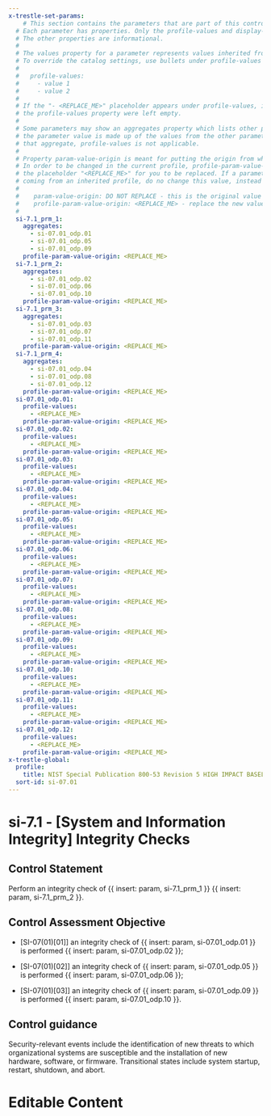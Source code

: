 ```yaml
---
x-trestle-set-params:
    # This section contains the parameters that are part of this control.
  # Each parameter has properties. Only the profile-values and display-name properties are editable.
  # The other properties are informational.
  #
  # The values property for a parameter represents values inherited from the OSCAL catalog.
  # To override the catalog settings, use bullets under profile-values as shown below:
  #
  #   profile-values:
  #     - value 1
  #     - value 2
  #
  # If the "- <REPLACE_ME>" placeholder appears under profile-values, it is the same as if
  # the profile-values property were left empty.
  #
  # Some parameters may show an aggregates property which lists other parameters. This means
  # the parameter value is made up of the values from the other parameters. For parameters
  # that aggregate, profile-values is not applicable.
  #
  # Property param-value-origin is meant for putting the origin from where that parameter comes from.
  # In order to be changed in the current profile, profile-param-value-origin property will be displayed with
  # the placeholder "<REPLACE_ME>" for you to be replaced. If a parameter already has a param-value-origin
  # coming from an inherited profile, do no change this value, instead use profile-param-value-origin as follows:
  #
  #    param-value-origin: DO NOT REPLACE - this is the original value
  #    profile-param-value-origin: <REPLACE_ME> - replace the new value required HERE
  #
  si-7.1_prm_1:
    aggregates:
      - si-07.01_odp.01
      - si-07.01_odp.05
      - si-07.01_odp.09
    profile-param-value-origin: <REPLACE_ME>
  si-7.1_prm_2:
    aggregates:
      - si-07.01_odp.02
      - si-07.01_odp.06
      - si-07.01_odp.10
    profile-param-value-origin: <REPLACE_ME>
  si-7.1_prm_3:
    aggregates:
      - si-07.01_odp.03
      - si-07.01_odp.07
      - si-07.01_odp.11
    profile-param-value-origin: <REPLACE_ME>
  si-7.1_prm_4:
    aggregates:
      - si-07.01_odp.04
      - si-07.01_odp.08
      - si-07.01_odp.12
    profile-param-value-origin: <REPLACE_ME>
  si-07.01_odp.01:
    profile-values:
      - <REPLACE_ME>
    profile-param-value-origin: <REPLACE_ME>
  si-07.01_odp.02:
    profile-values:
      - <REPLACE_ME>
    profile-param-value-origin: <REPLACE_ME>
  si-07.01_odp.03:
    profile-values:
      - <REPLACE_ME>
    profile-param-value-origin: <REPLACE_ME>
  si-07.01_odp.04:
    profile-values:
      - <REPLACE_ME>
    profile-param-value-origin: <REPLACE_ME>
  si-07.01_odp.05:
    profile-values:
      - <REPLACE_ME>
    profile-param-value-origin: <REPLACE_ME>
  si-07.01_odp.06:
    profile-values:
      - <REPLACE_ME>
    profile-param-value-origin: <REPLACE_ME>
  si-07.01_odp.07:
    profile-values:
      - <REPLACE_ME>
    profile-param-value-origin: <REPLACE_ME>
  si-07.01_odp.08:
    profile-values:
      - <REPLACE_ME>
    profile-param-value-origin: <REPLACE_ME>
  si-07.01_odp.09:
    profile-values:
      - <REPLACE_ME>
    profile-param-value-origin: <REPLACE_ME>
  si-07.01_odp.10:
    profile-values:
      - <REPLACE_ME>
    profile-param-value-origin: <REPLACE_ME>
  si-07.01_odp.11:
    profile-values:
      - <REPLACE_ME>
    profile-param-value-origin: <REPLACE_ME>
  si-07.01_odp.12:
    profile-values:
      - <REPLACE_ME>
    profile-param-value-origin: <REPLACE_ME>
x-trestle-global:
  profile:
    title: NIST Special Publication 800-53 Revision 5 HIGH IMPACT BASELINE
  sort-id: si-07.01
---
```


# si-7.1 - \[System and Information Integrity\] Integrity Checks

## Control Statement

Perform an integrity check of {{ insert: param, si-7.1_prm_1 }} {{ insert: param, si-7.1_prm_2 }}.

## Control Assessment Objective

- \[SI-07(01)[01]\] an integrity check of {{ insert: param, si-07.01_odp.01 }} is performed {{ insert: param, si-07.01_odp.02 }};

- \[SI-07(01)[02]\] an integrity check of {{ insert: param, si-07.01_odp.05 }} is performed {{ insert: param, si-07.01_odp.06 }};

- \[SI-07(01)[03]\] an integrity check of {{ insert: param, si-07.01_odp.09 }} is performed {{ insert: param, si-07.01_odp.10 }}.

## Control guidance

Security-relevant events include the identification of new threats to which organizational systems are susceptible and the installation of new hardware, software, or firmware. Transitional states include system startup, restart, shutdown, and abort.

# Editable Content

<!-- Make additions and edits below -->
<!-- The above represents the contents of the control as received by the profile, prior to additions. -->
<!-- If the profile makes additions to the control, they will appear below. -->
<!-- The above markdown may not be edited but you may edit the content below, and/or introduce new additions to be made by the profile. -->
<!-- If there is a yaml header at the top, parameter values may be edited. Use --set-parameters to incorporate the changes during assembly. -->
<!-- The content here will then replace what is in the profile for this control, after running profile-assemble. -->
<!-- The current profile has no added parts for this control, but you may add new ones here. -->
<!-- Each addition must have a heading either of the form ## Control my_addition_name -->
<!-- or ## Part a. (where the a. refers to one of the control statement labels.) -->
<!-- "## Control" parts are new parts added after the statement part. -->
<!-- "## Part" parts are new parts added into the top-level statement part with that label. -->
<!-- Subparts may be added with nested hash levels of the form ### My Subpart Name -->
<!-- underneath the parent ## Control or ## Part being added -->
<!-- See https://oscal-compass.github.io/compliance-trestle/tutorials/ssp_profile_catalog_authoring/ssp_profile_catalog_authoring for guidance. -->
